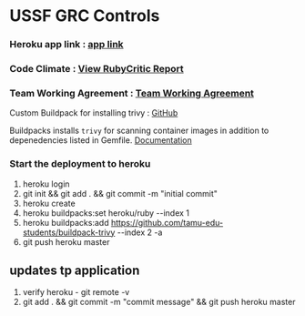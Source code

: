 # USSF GRC Controls

### Heroku app link : [app link](https://csce606-ussf-d5f4faa6ca5f.herokuapp.com/)
### Code Climate : [View RubyCritic Report](docs/rubycritic/overview.html)
### Team Working Agreement : [Team Working Agreement](documentation/Fall2024/TeamWorkingAgreement.md)


Custom Buildpack for installing trivy : [GitHub](https://github.com/tamu-edu-students/buildpack-trivy) 

Buildpacks installs `trivy` for scanning container images in addition to depenedencies listed in Gemfile. [Documentation]()
### Start the deployment to heroku 

1. heroku login 
2. git init && git add . && git commit -m "initial commit"
3. heroku create <app-name>
4. heroku buildpacks:set heroku/ruby --index 1 <app-name>
5. heroku buildpacks:add https://github.com/tamu-edu-students/buildpack-trivy --index 2  -a <app-name>
6. git push heroku master

## updates tp application 

1. verify heroku - git remote -v 
2. git add . && git commit -m "commit message" && git push heroku master 



